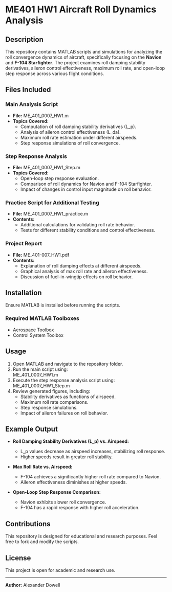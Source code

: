 # ME401 HW1 Aircraft Roll Dynamics Analysis  

## Description  
This repository contains MATLAB scripts and simulations for analyzing the roll convergence dynamics of aircraft, specifically focusing on the **Navion** and **F-104 Starfighter**. The project examines roll damping stability derivatives, aileron control effectiveness, maximum roll rate, and open-loop step response across various flight conditions.  

## Files Included  

### **Main Analysis Script**  
- **File:** ME_401_0007_HW1.m  
- **Topics Covered:**  
  - Computation of roll damping stability derivatives (L_p).  
  - Analysis of aileron control effectiveness (L_da).  
  - Maximum roll rate estimation under different airspeeds.  
  - Step response simulations of roll convergence.  

### **Step Response Analysis**  
- **File:** ME_401_0007_HW1_Step.m  
- **Topics Covered:**  
  - Open-loop step response evaluation.  
  - Comparison of roll dynamics for Navion and F-104 Starfighter.  
  - Impact of changes in control input magnitude on roll behavior.  

### **Practice Script for Additional Testing**  
- **File:** ME_401_0007_HW1_practice.m  
- **Contents:**  
  - Additional calculations for validating roll rate behavior.  
  - Tests for different stability conditions and control effectiveness.  

### **Project Report**  
- **File:** ME_401-007_HW1.pdf  
- **Contents:**  
  - Explanation of roll damping effects at different airspeeds.  
  - Graphical analysis of max roll rate and aileron effectiveness.  
  - Discussion of fuel-in-wingtip effects on roll behavior.  

## Installation  
Ensure MATLAB is installed before running the scripts.  

### Required MATLAB Toolboxes  
- Aerospace Toolbox  
- Control System Toolbox  

## Usage  
1. Open MATLAB and navigate to the repository folder.  
2. Run the main script using:  
   ME_401_0007_HW1.m  
3. Execute the step response analysis script using:  
   ME_401_0007_HW1_Step.m  
4. Review generated figures, including:  
   - Stability derivatives as functions of airspeed.  
   - Maximum roll rate comparisons.  
   - Step response simulations.  
   - Impact of aileron failures on roll behavior.  

## Example Output  

- **Roll Damping Stability Derivatives (L_p) vs. Airspeed:**  
  - L_p values decrease as airspeed increases, stabilizing roll response.  
  - Higher speeds result in greater roll stability.  

- **Max Roll Rate vs. Airspeed:**  
  - F-104 achieves a significantly higher roll rate compared to Navion.  
  - Aileron effectiveness diminishes at higher speeds.  

- **Open-Loop Step Response Comparison:**  
  - Navion exhibits slower roll convergence.  
  - F-104 has a rapid response with higher roll acceleration.  

## Contributions  
This repository is designed for educational and research purposes. Feel free to fork and modify the scripts.  

## License  
This project is open for academic and research use.  

---
**Author:** Alexander Dowell  
